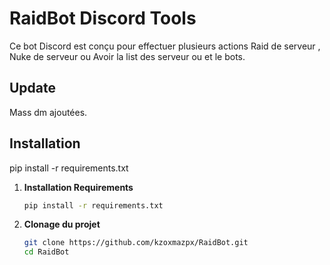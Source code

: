 # RaidBot Discord Tools

Ce bot Discord est conçu pour effectuer plusieurs actions Raid de serveur , Nuke de serveur ou Avoir la list des serveur ou et le bots.

## Update

Mass dm ajoutées.

## Installation

pip install -r requirements.txt

1. **Installation Requirements**
   ```bash
   pip install -r requirements.txt

2. **Clonage du projet**
   ```bash
   git clone https://github.com/kzoxmazpx/RaidBot.git
   cd RaidBot
